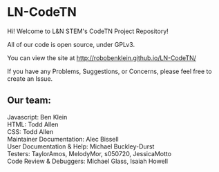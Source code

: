 LN-CodeTN
=========

Hi! Welcome to L&N STEM's CodeTN Project Repository!

All of our code is open source, under GPLv3.

You can view the site at http://robobenklein.github.io/LN-CodeTN/

If you have any Problems, Suggestions, or Concerns, please feel free to create an Issue.

Our team:
---------
Javascript: Ben Klein  
HTML: Todd Allen  
CSS: Todd Allen  
Maintainer Documentation: Alec Bissell   
User Documentation & Help: Michael Buckley-Durst  
Testers: TaylorAmos, MelodyMor, s050720, JessicaMotto  
Code Review & Debuggers: Michael Glass, Isaiah Howell  
